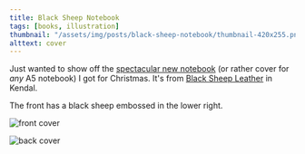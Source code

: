 ```yaml
---
title: Black Sheep Notebook
tags: [books, illustration]
thumbnail: "/assets/img/posts/black-sheep-notebook/thumbnail-420x255.png"
alttext: cover
---
```


Just wanted to show off the <a href="https://www.blacksheepleather.co.uk/product/black-sheep-notebook-cover/">spectacular new notebook</a> (or rather cover for _any_ A5 notebook) I
got for Christmas. It's from <a href="https://www.blacksheepleather.co.uk/">Black Sheep Leather</a> in Kendal.

The front has a black sheep embossed in the lower right.

![front cover](/assets/img/posts/black-sheep-notebook/notebook-front.png)

![back cover](/assets/img/posts/black-sheep-notebook/notebook-back.png)
